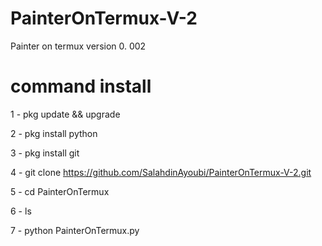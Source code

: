 # PainterOnTermux-V-2
Painter on termux version 0. 002


# command install

1 - pkg update && upgrade

2 - pkg install python

3 - pkg install git 

4 - git clone https://github.com/SalahdinAyoubi/PainterOnTermux-V-2.git 

5 - cd PainterOnTermux

6 - ls

7 - python PainterOnTermux.py
